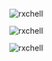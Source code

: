 <p><img align="center" src="https://github-readme-stats.vercel.app/api/top-langs?username=rxchell&show_icons=true&locale=en&layout=compact" alt="rxchell" /></p>
<p><img align="center" src="https://github-readme-stats.vercel.app/api?username=rxchell&show_icons=true&locale=en" alt="rxchell" /></p>
<p><img align="center" src="https://github-readme-streak-stats.herokuapp.com/?user=rxchell&" alt="rxchell" /></p>
